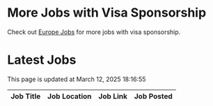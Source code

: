 # More Jobs with Visa Sponsorship

Check out [Europe Jobs](https://github.com/sureshparimi/europejobs#latest-jobs) for more jobs with visa sponsorship.

# Latest Jobs

This page is updated at March 12, 2025 18:16:55

| Job Title | Job Location | Job Link | Job Posted |
| --- | --- | --- | --- |
